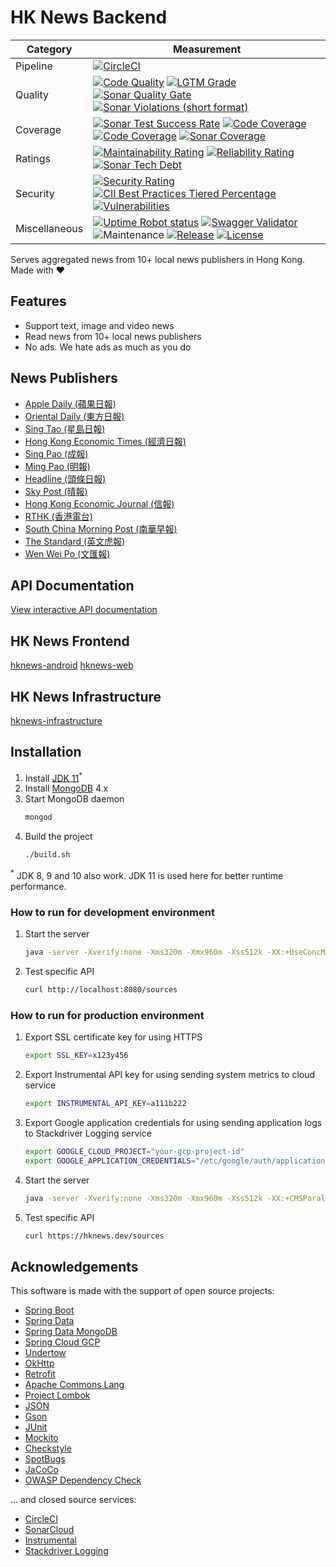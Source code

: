 # HK News Backend

| Category      | Measurement                                                                                                                                                                                                                                                                                                                                                                                                                                                                                                                                                                                                                                                                                                                   |
|---------------|-------------------------------------------------------------------------------------------------------------------------------------------------------------------------------------------------------------------------------------------------------------------------------------------------------------------------------------------------------------------------------------------------------------------------------------------------------------------------------------------------------------------------------------------------------------------------------------------------------------------------------------------------------------------------------------------------------------------------------|
| Pipeline      | [![CircleCI](https://img.shields.io/circleci/project/github/ayltai/hknews-backend/master.svg?style=flat)](https://circleci.com/gh/ayltai/hknews-backend)                                                                                                                                                                                                                                                                                                                                                                                                                     |
| Quality       | [![Code Quality](https://img.shields.io/codacy/grade/2c5a8d9d71ca4da794494c08bffdd73a.svg?style=flat)](https://app.codacy.com/app/AlanTai/hknews-backend/dashboard) [![LGTM Grade](https://img.shields.io/lgtm/grade/java/github/ayltai/hknews-backend)](https://lgtm.com/projects/g/ayltai/hknews-backend/context:java) [![Sonar Quality Gate](https://img.shields.io/sonar/quality_gate/ayltai_hknews-backend?server=https%3A%2F%2Fsonarcloud.io)](https://sonarcloud.io/dashboard?id=ayltai_hknews-backend) [![Sonar Violations (short format)](https://img.shields.io/sonar/violations/ayltai_hknews-backend?format=short&server=https%3A%2F%2Fsonarcloud.io)](https://sonarcloud.io/dashboard?id=ayltai_hknews-backend)  |
| Coverage      | [![Sonar Test Success Rate](https://img.shields.io/sonar/test_success_density/ayltai_hknews-backend?server=https%3A%2F%2Fsonarcloud.io)](https://sonarcloud.io/dashboard?id=ayltai_hknews-backend) [![Code Coverage](https://img.shields.io/codacy/coverage/2c5a8d9d71ca4da794494c08bffdd73a.svg?style=flat)](https://app.codacy.com/app/AlanTai/hknews-backend/dashboard) [![Code Coverage](https://img.shields.io/codecov/c/github/ayltai/hknews-backend.svg?style=flat)](https://codecov.io/gh/ayltai/hknews-backend) [![Sonar Coverage](https://img.shields.io/sonar/coverage/ayltai_hknews-backend?server=https%3A%2F%2Fsonarcloud.io)](https://sonarcloud.io/dashboard?id=ayltai_hknews-backend)                        |
| Ratings       | [![Maintainability Rating](https://sonarcloud.io/api/project_badges/measure?project=ayltai_hknews-backend&metric=sqale_rating)](https://sonarcloud.io/dashboard?id=ayltai_hknews-backend) [![Reliability Rating](https://sonarcloud.io/api/project_badges/measure?project=ayltai_hknews-backend&metric=reliability_rating)](https://sonarcloud.io/dashboard?id=ayltai_hknews-backend) [![Sonar Tech Debt](https://img.shields.io/sonar/tech_debt/ayltai_hknews-backend?server=https%3A%2F%2Fsonarcloud.io)](https://sonarcloud.io/dashboard?id=ayltai_hknews-backend)                                                                                                                                                         |
| Security      | [![Security Rating](https://sonarcloud.io/api/project_badges/measure?project=ayltai_hknews-backend&metric=security_rating)](https://sonarcloud.io/dashboard?id=ayltai_hknews-backend) [![CII Best Practices Tiered Percentage](https://img.shields.io/cii/percentage/2686)](https://bestpractices.coreinfrastructure.org/projects/2686) [![Vulnerabilities](https://sonarcloud.io/api/project_badges/measure?project=ayltai_hknews-backend&metric=vulnerabilities)](https://sonarcloud.io/dashboard?id=ayltai_hknews-backend)                                                                                                                                                                                                 |
| Miscellaneous | [![Uptime Robot status](https://img.shields.io/uptimerobot/status/m783235303-dd3e7baceda2ae13eb1881cd)](https://stats.uptimerobot.com/8o3Erh6PyD) [![Swagger Validator](https://img.shields.io/swagger/valid/2.0/https/raw.githubusercontent.com/ayltai/hknews-backend/master/swagger.yaml)](https://app.swaggerhub.com/apis-docs/ayltai/hknews-backend/1.0.0) ![Maintenance](https://img.shields.io/maintenance/yes/2019) [![Release](https://img.shields.io/github/release/ayltai/hknews-backend.svg?style=flat)](https://github.com/ayltai/hknews-backend/releases) [![License](https://img.shields.io/github/license/ayltai/hknews-backend.svg?style=flat)](https://github.com/ayltai/hknews-backend/blob/master/LICENSE) |

Serves aggregated news from 10+ local news publishers in Hong Kong. Made with ❤

## Features
* Support text, image and video news
* Read news from 10+ local news publishers
* No ads. We hate ads as much as you do

## News Publishers
* [Apple Daily (蘋果日報)](http://hk.apple.nextmedia.com)
* [Oriental Daily (東方日報)](http://orientaldaily.on.cc)
* [Sing Tao (星島日報)](http://std.stheadline.com)
* [Hong Kong Economic Times (經濟日報)](http://www.hket.com)
* [Sing Pao (成報)](https://www.singpao.com.hk)
* [Ming Pao (明報)](http://www.mingpao.com)
* [Headline (頭條日報)](http://hd.stheadline.com)
* [Sky Post (晴報)](http://skypost.ulifestyle.com.hk)
* [Hong Kong Economic Journal (信報)](http://www.hkej.com)
* [RTHK (香港電台)](http://news.rthk.hk)
* [South China Morning Post (南華早報)](http://www.scmp.com/frontpage/hk)
* [The Standard (英文虎報)](http://www.thestandard.com.hk)
* [Wen Wei Po (文匯報)](http://news.wenweipo.com)

## API Documentation
[View interactive API documentation](https://app.swaggerhub.com/apis-docs/ayltai/hknews-backend/1.0.0)

## HK News Frontend
[hknews-android](https://github.com/ayltai/hknews-android)
[hknews-web](https://github.com/ayltai/hknews-web)

## HK News Infrastructure
[hknews-infrastructure](https://github.com/ayltai/hknews-infrastructure)

## Installation
1. Install [JDK 11](https://openjdk.java.net/install)<sup>*</sup>
2. Install [MongoDB](https://docs.mongodb.com/manual/installation) 4.x
3. Start MongoDB daemon
   ```sh
   mongod
   ```
4. Build the project
   ```sh
   ./build.sh
   ```

<sup>*</sup> JDK 8, 9 and 10 also work. JDK 11 is used here for better runtime performance.

### How to run for development environment
1. Start the server
   ```sh
   java -server -Xverify:none -Xms320m -Xmx960m -Xss512k -XX:+UseConcMarkSweepGC -XX:+CMSParallelRemarkEnabled -XX:+ScavengeBeforeFullGC -XX:+CMSScavengeBeforeRemark -Dfile.encoding=UTF-8 -Dserver.ssl.enabled=false -jar ./build/libs/hknews-backend-1.0.0.jar
   ```
2. Test specific API
   ```sh
   curl http://localhost:8080/sources
   ```

### How to run for production environment
1. Export SSL certificate key for using HTTPS
   ```sh
   export SSL_KEY=x123y456
   ```
2. Export Instrumental API key for using sending system metrics to cloud service
   ```sh
   export INSTRUMENTAL_API_KEY=a111b222
   ```
3. Export Google application credentials for using sending application logs to Stackdriver Logging service
   ```sh
   export GOOGLE_CLOUD_PROJECT="your-gcp-project-id"
   export GOOGLE_APPLICATION_CREDENTIALS="/etc/google/auth/application_default_credentials.json"
   ```
4. Start the server
   ```sh
   java -server -Xverify:none -Xms320m -Xmx960m -Xss512k -XX:+CMSParallelRemarkEnabled -XX:+ScavengeBeforeFullGC -XX:+CMSScavengeBeforeRemark -Dfile.encoding=UTF-8 -Dserver.ssl.enabled=false -jar ./build/libs/hknews-backend-1.2.3.jar
   ```
5. Test specific API
   ```sh
   curl https://hknews.dev/sources
   ```

## Acknowledgements
This software is made with the support of open source projects:
* [Spring Boot](https://spring.io/projects/spring-boot)
* [Spring Data](https://spring.io/projects/spring-data)
* [Spring Data MongoDB](https://spring.io/projects/spring-data-mongodb)
* [Spring Cloud GCP](https://spring.io/projects/spring-cloud-gcp)
* [Undertow](http://undertow.io)
* [OkHttp](http://square.github.io/okhttp)
* [Retrofit](https://github.com/square/retrofit)
* [Apache Commons Lang](https://commons.apache.org/proper/commons-lang)
* [Project Lombok](https://projectlombok.org)
* [JSON](https://json.org)
* [Gson](https://github.com/google/gson)
* [JUnit](https://junit.org/junit4)
* [Mockito](https://site.mockito.org)
* [Checkstyle](http://checkstyle.sourceforge.net)
* [SpotBugs](https://spotbugs.github.io)
* [JaCoCo](https://www.jacoco.org/jacoco)
* [OWASP Dependency Check](https://www.owasp.org/index.php/OWASP_Dependency_Check)

... and closed source services:
* [CircleCI](https://circleci.com)
* [SonarCloud](https://sonarcloud.io)
* [Instrumental](https://instrumentalapp.com)
* [Stackdriver Logging](https://cloud.google.com/logging/)
